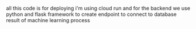 all this code is for deploying i'm using cloud run and for the backend we use python and flask framework to create endpoint to connect to database result of machine learning process
